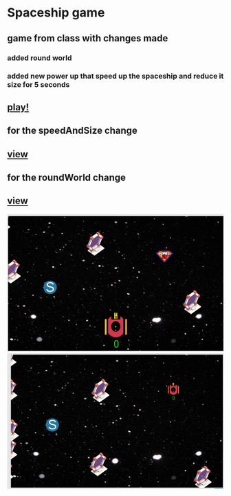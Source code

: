 # Spaceship game
## game from class with changes made
### added round world
### added new power up that speed up the spaceship and reduce it size for 5 seconds
## [play!](https://tommy-bar.itch.io/powerdup-spaceship-bar)
## for the speedAndSize change
## [view](https://github.com/bar-schtalman/02-prefabs-triggers/blob/master/Assets/Scripts/1-movers/SpeedSize.cs)
## for the roundWorld change
## [view](https://github.com/bar-schtalman/02-prefabs-triggers/blob/master/Assets/Scripts/round_world.cs)
![game1](https://github.com/bar-schtalman/02-prefabs-triggers/blob/729f100a0837726e360c8ee022efdbd6f5ca1abf/Assets/first_pic.PNG)
![game2](https://github.com/bar-schtalman/02-prefabs-triggers/blob/729f100a0837726e360c8ee022efdbd6f5ca1abf/Assets/second_pic.PNG)
